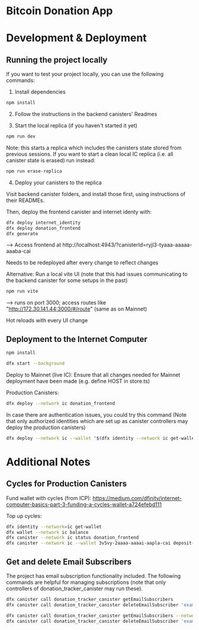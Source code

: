 # Bitcoin Donation App

# Development & Deployment
## Running the project locally
If you want to test your project locally, you can use the following commands:

1. Install dependencies
```bash
npm install
```

2. Follow the instructions in the backend canisters' Readmes

3. Start the local replica (if you haven't started it yet)
```bash
npm run dev
```

Note: this starts a replica which includes the canisters state stored from previous sessions.
If you want to start a clean local IC replica (i.e. all canister state is erased) run instead:
```bash
npm run erase-replica
```

4. Deploy your canisters to the replica

Visit backend canister folders, and install those first, using instructions of their READMEs.

Then, deploy the frontend canister and internet identy with:
```bash
dfx deploy internet_identity
dfx deploy donation_frontend
dfx generate
```
--> Access frontend at http://localhost:4943/?canisterId=ryjl3-tyaaa-aaaaa-aaaba-cai

Needs to be redeployed after every change to reflect changes

Alternative: Run a local vite UI (note that this had issues communicating to the backend canister for some setups in the past)
```bash
npm run vite
```
--> runs on port 3000; access routes like "http://172.30.141.44:3000/#/route" (same as on Mainnet)

Hot reloads with every UI change

## Deployment to the Internet Computer
```bash
npm install

dfx start --background
```

Deploy to Mainnet (live IC):
Ensure that all changes needed for Mainnet deployment have been made (e.g. define HOST in store.ts)

Production Canisters:
```bash
dfx deploy --network ic donation_frontend
```

In case there are authentication issues, you could try this command
(Note that only authorized identities which are set up as canister controllers may deploy the production canisters)
```bash
dfx deploy --network ic --wallet "$(dfx identity --network ic get-wallet)"
```

# Additional Notes
## Cycles for Production Canisters
Fund wallet with cycles (from ICP): https://medium.com/dfinity/internet-computer-basics-part-3-funding-a-cycles-wallet-a724efebd111

Top up cycles:
```bash
dfx identity --network=ic get-wallet
dfx wallet --network ic balance
dfx canister --network ic status donation_frontend
dfx canister --network ic --wallet 3v5vy-2aaaa-aaaai-aapla-cai deposit-cycles 300000000000 donation_frontend
```

## Get and delete Email Subscribers
The project has email subscription functionality included. The following commands are helpful for managing subscriptions (note that only controllers of donation_tracker_canister may run these).
```bash
dfx canister call donation_tracker_canister getEmailSubscribers
dfx canister call donation_tracker_canister deleteEmailSubscriber 'example@example.com'

dfx canister call donation_tracker_canister getEmailSubscribers --network ic
dfx canister call donation_tracker_canister deleteEmailSubscriber 'example@example.com' --network ic
```
